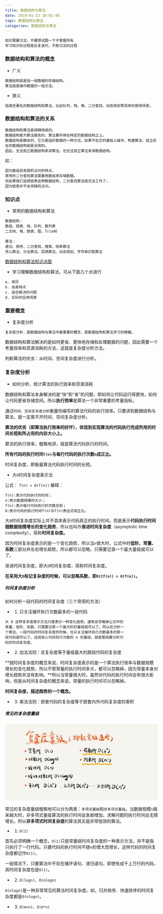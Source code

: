 ```yaml
---
title: 数据结构与算法
date: 2019-01-23 10:02:48
tags: 数据结构与算法
categories: 数据结构与算法
---
```


```
知识需要沉淀，不要想试图一下子掌握所有
学习知识的过程是反复迭代、不断沉淀的过程
```

### 数据结构和算法的概念

* 广义

```
数据结构就是指一组数据的存储结构。
算法就是操作数据的一组方法。
```

* 狭义

```
指某些著名的数据结构和算法，比如队列、栈、堆、二分查找、动态规划等具体的使用场景。
```

### 数据结构和算法的关系

```
数据结构和算法是相辅相成的。
数据结构是为算法服务的，算法要作用在特定的数据结构之上。
数据结构是静态的，它只是组织数据的一种方式。如果不在它的基础上操作、构建算法，孤立存在的数据结构就是没用的。
因此，无法孤立数据结构来讲算法，也无法孤立算法来讲数据结构。
```

如：

```
因为数组具有随机访问的特点，
常用的二分查找算法需要用数组来存储数据。
但如果我们选择链表这种数据结构，二分查找算法就无法工作了，
因为链表并不支持随机访问。
```

### 知识点

* 常用的数据结构和算法

```
数据结构：
数组、链表、栈、队列、散列表
二叉树、堆、跳表、图、Trie树

算法：
递归、排序、二分查找、搜索、哈希算法
贪心算法、分治算法、回溯算法、动态规划、字符串匹配算法
```

[数据结构和算法知识点图](https://88benxiaoyang.github.io/2019/01/23/数据结构与算法图表（一）/)

* 学习理解数据结构和算法，可从下面几个点进行

```
a. 来历
b. 自身特点
c. 适合解决的问题
d. 实际的应用场景
```

### 重要概念

* 复杂度分析

```
复杂度分析，是数据结构与算法中最重要的概念，是数据结构和算法学习的精髓。
```

数据结构和算法解决的是如何更省、更快地存储和处理数据的问题，因此需要一个考量效率和资源消耗的方法，这就是复杂度分析方法。

判断算法的优劣：从时间、空间复杂度进行分析。

### 复杂度分析

* 如何分析、统计算法的执行效率和资源消耗

数据结构和算法本身解决的是“快”和“省”的问题，即如何让代码运行得更快，如何让代码更省存储空间。所以**执行效率**是算法一个非常重要的考量指标。

通过`时间、空间复杂度分析`衡量你编写的算法代码的执行效率。只要讲到数据结构与算法，就一定离不开时间、空间复杂度分析。

**算法的优劣（即算法执行效率的好坏），体现到实现算法的代码执行完成所用的时间长短和所占用的内存大小上。**

算法的执行效率，粗略地讲，就是算法代码执行的时间。

**所有代码的执行时间`T(n)`与每行代码的执行次数`n`成正比。**

时间复杂度，即衡量算法代码执行时间的长短。

* 大`O`时间复杂度表示法

公式： `T(n) = O(f(n))`
解释： 

```
T(n):表示代码执行的时间；
n:表示数据规模的大小；
f(n):表示每行代码执行的次数总和；
O:表示代码的执行时间T(n)与f(n)表达式成正比。
```

大`O`时间复杂度实际上并不具体表示代码真正的执行时间，而是表示**代码执行时间随数据规模增长的变化趋势**，所以也叫作**渐进时间复杂度**（asymptotic time complexity），简称**时间复杂度。**

因为时间复杂度表示的是一个变化趋势，所以当`n`很大时，公式中的**低阶、常量、系数**三部分并左右增长趋势，所以都可以忽略，只需要记录一个最大量级就可以了。

渐进时间复杂度，即大`O`时间复杂度，简称时间复杂度。

**在采用大`O`标记复杂度的时候，可以忽略系数，即`O(Cf(n)) = O(f(n))`。**

##### 时间复杂度分析

如何分析一段代码的时间复杂度（三个常用的方法）

* 1. 只关注循环执行次数最多的一段代码

```
大 O 这种复杂度表示方法只是表示一种变化趋势。通常会忽略掉公式中的
常量、低阶、系数，只需要记录一个最大阶的量级就可以了。所以在分析一
个算法、一段代码的时间复杂度的时候，也只关注循环执行次数最多的那一
段代码就可以了。这段核心代码执行次数的 n 的量级，就是整段要分析代
码的时间复杂度。
```

* 2. 加法法则：总复杂度等于量级最大的那段代码的复杂度

**就时间复杂度的概念来说，时间复杂度表示的是一个算法执行效率与数据规模增长的变化趋势，所以不管常量的执行时间多大，都可以忽略掉，因为常量本身对增长趋势并没有影响。**所以当常量很大时，虽然对代码的执行时间会有很大影响，但是从时间复杂度的概念来说，常量的执行时间可以忽略掉。

**时间复杂度，描述趋势的一个概念。**

* 3. 乘法法则：嵌套代码的复杂度等于嵌套内外代码复杂度的乘积

##### 常见的复杂度量级

![复杂度量级](数据结构与算法/复杂度量级.jpg)

常见的复杂度量级粗略地可以分为两类：`多项式量级`和`非多项式量级`。当数据规模`n`越来越大时，非多项式量级算法的执行时间会急剧增加，求解问题的执行时间会无限增长。所以**非多项式时间复杂度**的算法其实是非常低效的算法。

* 1. `O(1)`

首先必须明确一个概念，`O(1)`只是常量级时间复杂度的一种表示方法，并不是指只执行了一行代码。只要代码的执行时间不随`n`的增大而增长，这样代码的时间复杂度都记作`O(1)`。

一般情况下，只要算法中不存在循环语句、递归语句，即使有成千上万行的代码，其时间复杂度也是`O(1)`。

* 2. `O(logn)`、`O(nlogn)`

`O(nlogn)`是一种非常常见的算法时间复杂度。如，归并排序、快速排序的时间复杂度都是`O(nlogn)`。

* 3. `O(m+n)`、`O(m*n)`